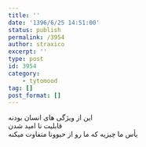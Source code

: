 ```yaml
---
title: ''
date: '1396/6/25 14:51:00'
status: publish
permalink: /3954
author: straxico
excerpt: ''
type: post
id: 3954
category:
    - tytomood
tag: []
post_format: []
---
```

این از ویژگی های انسان بودنه  
قابلیت نا امید شدن  
یأس ما چیزیه که ما رو از حیوونا متفاوت میکنه